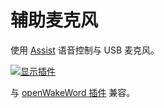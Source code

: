 # 辅助麦克风

使用 [Assist](https://www.home-assistant.io/voice_control/) 语音控制与 USB 麦克风。

[![显示插件](https://my.home-assistant.io/badges/supervisor_addon.svg)](https://my.home-assistant.io/redirect/supervisor_addon/?addon=47701997_assist_microphone&repository_url=https%3A%2F%2Fgithub.com%2Frhasspy%2Fhassio-addons)

与 [openWakeWord 插件](https://my.home-assistant.io/redirect/supervisor_addon/?addon=core_openwakeword) 兼容。